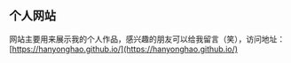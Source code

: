 ## 个人网站
网站主要用来展示我的个人作品，感兴趣的朋友可以给我留言（笑），访问地址：[https://hanyonghao.github.io/](https://hanyonghao.github.io/)